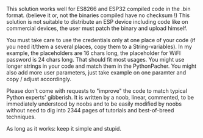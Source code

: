 This solution works well for ES8266 and ESP32 compiled code in the .bin format. (believe it or, not the binaries compiled have no checksum !)
This solution is not suitable to distribute an ESP device including code like on commercial devices, the user must patch the binary and upload himself.

You must take care to use the credentials only at one place of your code (if you need it/them a several places, copy them to a String-variables).
In my example, the placeholders are 16 chars long, the placeholder for WiFI password is 24 chars long. That should fit most usages.
You might use longer strings in your code and match them in the PythonPacher.
You might also add more user parameters, just take example on one paramter and copy / adjust accordingly.

Please don't come with requests to "improve" the code to match typical Python experts' gibberish.
It is written by a noob, linear, commented, to be immediately understood by noobs and to be easily modified by noobs without need to dig into 2344 pages of tutorials and best-of-breed techniques.

As long as it works: keep it simple and stupid.


